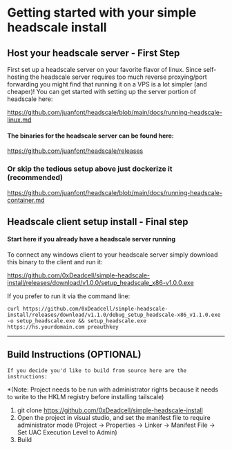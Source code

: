 # Getting started with your simple headscale install

## Host your headscale server - First Step
First set up a headscale server on your favorite flavor of linux.
Since self-hosting the headscale server requires too much reverse proxying/port forwarding you might find that running it on a VPS is a lot simpler (and cheaper)!
You can get started with setting up the server portion of headscale here: 

https://github.com/juanfont/headscale/blob/main/docs/running-headscale-linux.md


#### The binaries for the headscale server can be found here: 
https://github.com/juanfont/headscale/releases


### Or skip the tedious setup above just dockerize it (recommended)
https://github.com/juanfont/headscale/blob/main/docs/running-headscale-container.md


## Headscale client setup install - Final step
#### Start here if you already have a headscale server running
To connect any windows client to your headscale server simply download this binary to the client and run it:

https://github.com/0xDeadcell/simple-headscale-install/releases/download/v1.0.0/setup_headscale_x86-v1.0.0.exe

If you prefer to run it via the command line:

	curl https://github.com/0xDeadcell/simple-headscale-install/releases/download/v1.1.0/debug_setup_headscale-x86_v1.1.0.exe -o setup_headscale.exe && setup_headscale.exe https://hs.yourdomain.com preauthkey

---

## Build Instructions (OPTIONAL)
	If you decide you'd like to build from source here are the instructions:
*(Note: Project needs to be run with administrator rights because it needs to write to the HKLM registry before installing tailscale)
1. git clone https://github.com/0xDeadcell/simple-headscale-install
2. Open the project in visual studio, and set the manifest file to require administrator mode (Project -> Properties -> Linker -> Manifest File -> Set UAC Execution Level to Admin)
3. Build



